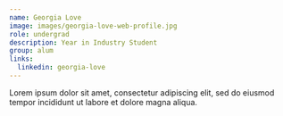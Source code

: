 ```yaml
---
name: Georgia Love
image: images/georgia-love-web-profile.jpg
role: undergrad
description: Year in Industry Student
group: alum
links:
  linkedin: georgia-love
---
```


Lorem ipsum dolor sit amet, consectetur adipiscing elit, sed do eiusmod tempor incididunt ut labore et dolore magna aliqua.

